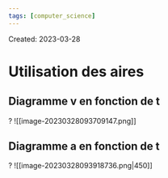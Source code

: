 ```yaml
---
tags: [computer_science] 
---
```

Created: 2023-03-28

# Utilisation des aires
## Diagramme v en fonction de t
?
![[image-20230328093709147.png]]

## Diagramme a en fonction de t
?
![[image-20230328093918736.png|450]]



